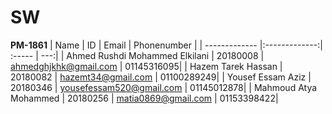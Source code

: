 # SW
**PM-1861**
| Name      | ID          | Email  | Phonenumber |
| ------------- |:-------------:| :----- | ---:|
| Ahmed Rushdi Mohammed Elkilani    | 20180008 | ahmedghjkhk@gmail.com    | 01145316095|
| Hazem Tarek Hassan                | 20180082 | hazemt34@gmail.com       | 01100289249|
| Yousef Essam Aziz                 | 20180346 | yousefessam520@gmail.com | 01145012878|
| Mahmoud Atya Mohammed             | 20180256 | matia0869@gmail.com      | 01153398422|
